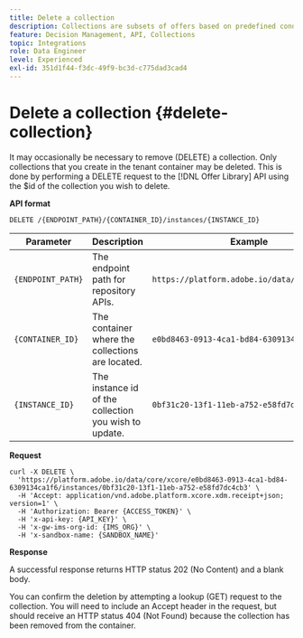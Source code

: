 ```yaml
---
title: Delete a collection
description: Collections are subsets of offers based on predefined conditions defined by a marketer, such as category of the offer.
feature: Decision Management, API, Collections
topic: Integrations
role: Data Engineer
level: Experienced
exl-id: 351d1f44-f3dc-49f9-bc3d-c775dad3cad4
---
```

# Delete a collection {#delete-collection}

It may occasionally be necessary to remove (DELETE) a collection. Only collections that you create in the tenant container may be deleted. This is done by performing a DELETE request to the [!DNL Offer Library] API using the $id of the collection you wish to delete.

**API format**

```http
DELETE /{ENDPOINT_PATH}/{CONTAINER_ID}/instances/{INSTANCE_ID}
```

| Parameter | Description | Example |
| --------- | ----------- | ------- |
| `{ENDPOINT_PATH}` | The endpoint path for repository APIs. | `https://platform.adobe.io/data/core/xcore/` |
| `{CONTAINER_ID}` | The container where the collections are located. | `e0bd8463-0913-4ca1-bd84-6309134ca1f6` |
| `{INSTANCE_ID}` | The instance id of the collection you wish to update. | `0bf31c20-13f1-11eb-a752-e58fd7dc4cb3` |

**Request**

```shell
curl -X DELETE \
  'https://platform.adobe.io/data/core/xcore/e0bd8463-0913-4ca1-bd84-6309134ca1f6/instances/0bf31c20-13f1-11eb-a752-e58fd7dc4cb3' \
  -H 'Accept: application/vnd.adobe.platform.xcore.xdm.receipt+json; version=1' \
  -H 'Authorization: Bearer {ACCESS_TOKEN}' \
  -H 'x-api-key: {API_KEY}' \
  -H 'x-gw-ims-org-id: {IMS_ORG}' \
  -H 'x-sandbox-name: {SANDBOX_NAME}'
```

**Response**

A successful response returns HTTP status 202 (No Content) and a blank body.

You can confirm the deletion by attempting a lookup (GET) request to the collection. You will need to include an Accept header in the request, but should receive an HTTP status 404 (Not Found) because the collection has been removed from the container.

